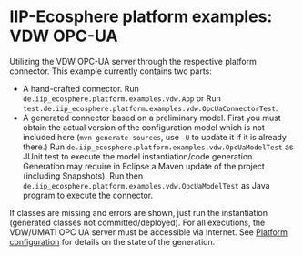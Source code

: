 # IIP-Ecosphere platform examples: VDW OPC-UA

Utilizing the VDW OPC-UA server through the respective platform connector. This example currently contains two parts:

* A hand-crafted connector. Run `de.iip_ecosphere.platform.examples.vdw.App` or Run `test.de.iip_ecosphere.platform.examples.vdw.OpcUaConnectorTest`.
* A generated connector based on a preliminary model. First you must obtain the actual version of the configuration model which is not included here (`mvn generate-sources`, use `-U` to update it if it is already there.) Run `de.iip_ecosphere.platform.examples.vdw.OpcUaModelTest` 
  as JUnit test to execute the model instantiation/code generation. Generation may require in Eclipse a Maven update of the project (including Snapshots). Run then `de.iip_ecosphere.platform.examples.vdw.OpcUaModelTest` 
  as Java program to execute the connector.

If classes are missing and errors are shown, just run the instantiation (generated classes not committed/deployed).
For all executions, the VDW/UMATI OPC UA server must be accessible via Internet. See [Platform configuration](https://github.com/iip-ecosphere/platform/tree/main/platform/configuration/configuration) for details on the state of the generation.

